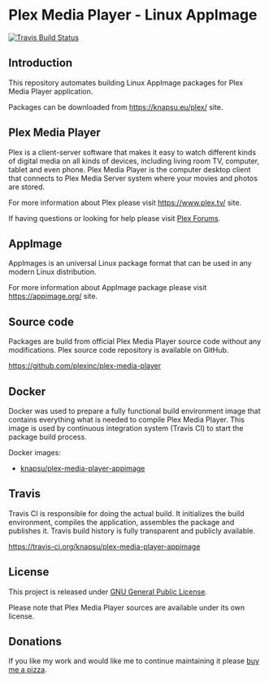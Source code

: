 # Plex Media Player - Linux AppImage

[![Travis Build Status](https://travis-ci.org/knapsu/plex-media-player-appimage.svg?branch=master)](https://travis-ci.org/knapsu/plex-media-player-appimage)

## Introduction

This repository automates building Linux AppImage packages for Plex Media Player application.

Packages can be downloaded from https://knapsu.eu/plex/ site.

## Plex Media Player

Plex is a client-server software that makes it easy to watch different kinds of digital media on all kinds of devices, including living room TV, computer, tablet and even phone.
Plex Media Player is the computer desktop client that connects to Plex Media Server system where your movies and photos are stored.

For more information about Plex please visit https://www.plex.tv/ site.

If having questions or looking for help please visit [Plex Forums](https://forums.plex.tv/).

## AppImage

AppImages is an universal Linux package format that can be used in any modern Linux distribution.

For more information about AppImage package please visit https://appimage.org/ site.

## Source code

Packages are build from official Plex Media Player source code without any modifications. Plex source code repository is available on GitHub.

https://github.com/plexinc/plex-media-player

## Docker

Docker was used to prepare a fully functional build environment image that contains everything what is needed to compile Plex Media Player. This image is used by continuous integration system (Travis CI) to start the package build process.

Docker images:
- [knapsu/plex-media-player-appimage](https://hub.docker.com/r/knapsu/plex-media-player-appimage/)

## Travis

Travis CI is responsible for doing the actual build. It initializes the build environment, compiles the application, assembles the package and publishes it. Travis build history is fully transparent and publicly available.

https://travis-ci.org/knapsu/plex-media-player-appimage

## License

This project is released under [GNU General Public License](https://opensource.org/licenses/GPL-3.0).

Please note that Plex Media Player sources are available under its own license.

## Donations

If you like my work and would like me to continue maintaining it please [buy me a pizza](https://www.paypal.me/knapsu).
